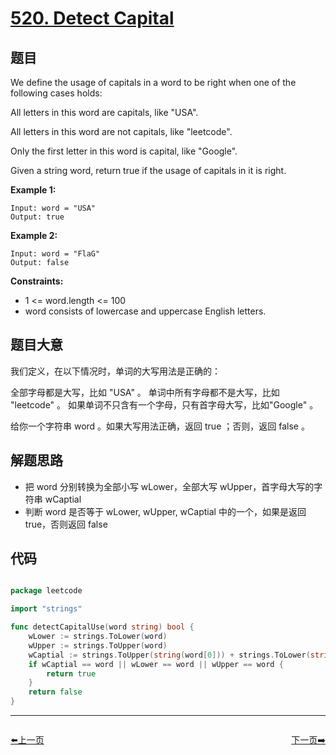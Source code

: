 # [520. Detect Capital](https://leetcode.com/problems/detect-capital/)


## 题目

We define the usage of capitals in a word to be right when one of the following cases holds:

All letters in this word are capitals, like "USA".

All letters in this word are not capitals, like "leetcode".

Only the first letter in this word is capital, like "Google".

Given a string word, return true if the usage of capitals in it is right.

**Example 1:**

```
Input: word = "USA"
Output: true
```

**Example 2:**

```
Input: word = "FlaG"
Output: false
```

**Constraints:**

- 1 <= word.length <= 100
- word consists of lowercase and uppercase English letters.

## 题目大意

我们定义，在以下情况时，单词的大写用法是正确的：

全部字母都是大写，比如 "USA" 。
单词中所有字母都不是大写，比如 "leetcode" 。
如果单词不只含有一个字母，只有首字母大写，比如"Google" 。

给你一个字符串 word 。如果大写用法正确，返回 true ；否则，返回 false 。

## 解题思路

- 把 word 分别转换为全部小写 wLower，全部大写 wUpper，首字母大写的字符串 wCaptial
- 判断 word 是否等于 wLower, wUpper, wCaptial 中的一个，如果是返回 true，否则返回 false

## 代码

```go

package leetcode

import "strings"

func detectCapitalUse(word string) bool {
	wLower := strings.ToLower(word)
	wUpper := strings.ToUpper(word)
	wCaptial := strings.ToUpper(string(word[0])) + strings.ToLower(string(word[1:]))
	if wCaptial == word || wLower == word || wUpper == word {
		return true
	}
	return false
}

```


----------------------------------------------
<div style="display: flex;justify-content: space-between;align-items: center;">
<p><a href="https://books.halfrost.com/leetcode/ChapterFour/0500~0599/0519.Random-Flip-Matrix/">⬅️上一页</a></p>
<p><a href="https://books.halfrost.com/leetcode/ChapterFour/0500~0599/0523.Continuous-Subarray-Sum/">下一页➡️</a></p>
</div>
